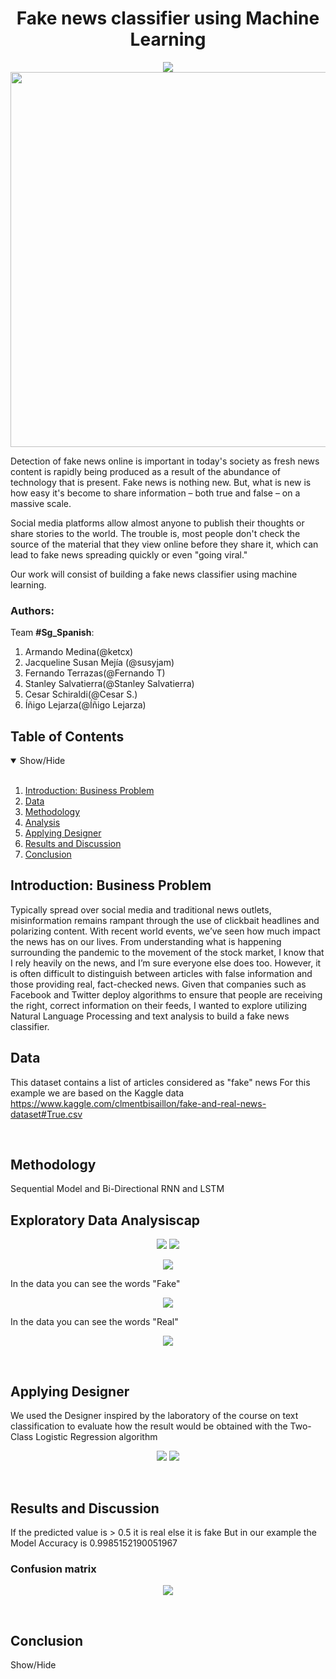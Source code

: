 <h1 align='center'>  Fake news classifier using Machine Learning </h1>
<p align="center">
  <img src="https://github.com/ketcx/fake-news-classifier/blob/master/Images/ml%20azure.jpg">
  <img src="https://github.com/ketcx/fake-news-classifier/blob/master/Images/fakenews.jpeg" width=600>
</p>

Detection of fake news online is important in today's society as fresh news content is rapidly being produced as a result of the abundance of technology that is present. Fake news is nothing new. But, what is new is how easy it's become to share information – both true and false – on a massive scale.

Social media platforms allow almost anyone to publish their thoughts or share stories to the world. The trouble is, most people don't check the source of the material that they view online before they share it, which can lead to fake news spreading quickly or even "going viral."

Our work will consist of building a fake news classifier using machine learning.
### Authors: 
Team **#Sg_Spanish**: </br>
  1. Armando Medina(@ketcx)</br>
  2. Jacqueline Susan Mejía (@susyjam) </br>
  3. Fernando Terrazas(@Fernando T) </br>
  4. Stanley Salvatierra(@Stanley Salvatierra) </br>
  5. Cesar Schiraldi(@Cesar S.) </br>
  6. Íñigo Lejarza(@Íñigo Lejarza) </br>

## Table of Contents

<details open>
<summary>Show/Hide</summary>
<br>

1. [Introduction: Business Problem](#introduction)
2. [Data](#data)
3. [Methodology](#methodology)
4. [Analysis](#analysis)
5. [Applying Designer](#applyingDesigner)
6. [Results and Discussion](#results)
7. [Conclusion](#conclusion)
</details>

## Introduction: Business Problem


<a name="#introduction"></a>
Typically spread over social media and traditional news outlets, misinformation remains rampant through the use of clickbait headlines and polarizing content.
With recent world events, we’ve seen how much impact the news has on our lives. From understanding what is happening surrounding the pandemic to the movement of the stock market, I know that I rely heavily on the news, and I’m sure everyone else does too. However, it is often difficult to distinguish between articles with false information and those providing real, fact-checked news. Given that companies such as Facebook and Twitter deploy algorithms to ensure that people are receiving the right, correct information on their feeds, I wanted to explore utilizing Natural Language Processing and text analysis to build a fake news classifier.
<br>

## Data


<a name="#data"></a>
This dataset contains a list of articles considered as "fake" news 
For this example we are based on the Kaggle data https://www.kaggle.com/clmentbisaillon/fake-and-real-news-dataset#True.csv

<br>


## Methodology

<a name="#methodology"></a>
Sequential Model and Bi-Directional RNN and LSTM
<br>

## Exploratory Data Analysiscap

<a name="#analysis"></a>

<p align="center">
  <img src="https://github.com/ketcx/fake-news-classifier/blob/master/Images/isfake.png">
  <img src="https://github.com/ketcx/fake-news-classifier/blob/master/Images/4ml.png">
</p>

<p align="center">
  <img src="https://github.com/ketcx/fake-news-classifier/blob/master/Images/6ml.png">
</p>
In the data you can see the words "Fake"

<p align="center">
  <img src="https://github.com/ketcx/fake-news-classifier/blob/master/Images/fake.png">
</p>

In the data you can see the words "Real"
<p align="center">
  <img src="https://github.com/ketcx/fake-news-classifier/blob/master/Images/real.png">
</p>
<br>

## Applying Designer

<a name="#applyingDesigner"></a>
We used the Designer inspired by the laboratory of the course on text classification to evaluate how the result would be obtained with the Two-Class Logistic Regression algorithm

<p align="center">
  <img src="https://github.com/ketcx/fake-news-classifier/blob/master/Images/3ml.jpeg">
  <img src="https://github.com/ketcx/fake-news-classifier/blob/master/Images/4ml.jpeg">
</p>
<br>

## Results and Discussion
<a name="#results"></a>

If the predicted value is > 0.5 it is real else it is fake But in our example the Model Accuracy is 0.9985152190051967


### Confusion matrix

<p align="center">
  <img src="https://github.com/ketcx/fake-news-classifier/blob/master/Images/matrix.png">
</p>

<br>


## Conclusion

<a name="#conclusion"></a>
<summary>Show/Hide</summary>
<br>

